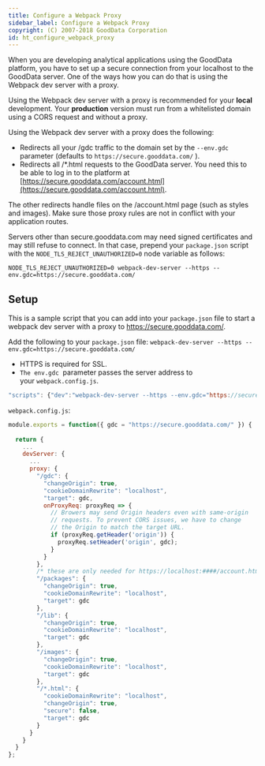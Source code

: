 ```yaml
---
title: Configure a Webpack Proxy
sidebar_label: Configure a Webpack Proxy
copyright: (C) 2007-2018 GoodData Corporation
id: ht_configure_webpack_proxy
---
```


When you are developing analytical applications using the GoodData platform, you have to set up a secure connection from your localhost to the GoodData server. One of the ways how you can do that is using the Webpack dev server with a proxy.

Using the Webpack dev server with a proxy is recommended for your **local** development. Your **production** version must run from a whitelisted domain using a CORS request and without a proxy.

Using the Webpack dev server with a proxy does the following:

* Redirects all your /gdc traffic to the domain set by the `--env.gdc` parameter \(defaults to `https://secure.gooddata.com/` \).
* Redirects all /\*.html requests to the GoodData server. You need this to be able to log in to the platform at [https://secure.gooddata.com/account.html](https://secure.gooddata.com/account.html).
 
The other redirects handle files on the /account.html page \(such as styles and images\). Make sure those proxy rules are not in conflict with your application routes.

Servers other than secure.gooddata.com may need signed certificates and may still refuse to connect. In that case, prepend your `package.json` script with the `NODE_TLS_REJECT_UNAUTHORIZED=0` node variable as follows:

`NODE_TLS_REJECT_UNAUTHORIZED=0 webpack-dev-server --https --env.gdc=https://secure.gooddata.com/`

## Setup

This is a sample script that you can add into your `package.json` file to start a webpack dev server with a proxy to https://secure.gooddata.com/.

Add the following to your `package.json` file:
`webpack-dev-server --https --env.gdc=https://secure.gooddata.com/`

* HTTPS is required for SSL.
* `The env.gdc`  parameter passes the server address to your `webpack.config.js`.

```javascript
"scripts": {"dev":"webpack-dev-server --https --env.gdc="https://secure.gooddata.com/"]},
```

`webpack.config.js`:

```javascript
module.exports = function({ gdc = "https://secure.gooddata.com/" }) {
 
  return {
    ...
    devServer: {
      ...
      proxy: {
        "/gdc": {
          "changeOrigin": true,
          "cookieDomainRewrite": "localhost",
          "target": gdc,
          onProxyReq: proxyReq => {
            // Browers may send Origin headers even with same-origin
            // requests. To prevent CORS issues, we have to change
            // the Origin to match the target URL.
            if (proxyReq.getHeader('origin')) {
              proxyReq.setHeader('origin', gdc);
            }
          }
        },
        /* these are only needed for https://localhost:####/account.html to work properly */
        "/packages": {
          "changeOrigin": true,
          "cookieDomainRewrite": "localhost",
          "target": gdc
        },
        "/lib": {
          "changeOrigin": true,
          "cookieDomainRewrite": "localhost",
          "target": gdc
        },
        "/images": {
          "changeOrigin": true,
          "cookieDomainRewrite": "localhost",
          "target": gdc
        },
        "/*.html": {
          "cookieDomainRewrite": "localhost",
          "changeOrigin": true,
          "secure": false,
          "target": gdc
        }
      }
    }
  }
};
```
